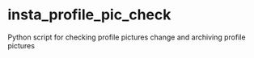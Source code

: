 # insta_profile_pic_check
Python script for checking profile pictures change and archiving profile pictures


